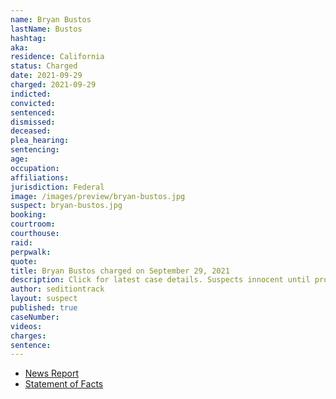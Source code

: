 ```yaml
---
name: Bryan Bustos
lastName: Bustos
hashtag:
aka:
residence: California
status: Charged
date: 2021-09-29
charged: 2021-09-29
indicted:
convicted:
sentenced:
dismissed:
deceased:
plea_hearing:
sentencing:
age:
occupation:
affiliations:
jurisdiction: Federal
image: /images/preview/bryan-bustos.jpg
suspect: bryan-bustos.jpg
booking:
courtroom:
courthouse:
raid:
perpwalk:
quote:
title: Bryan Bustos charged on September 29, 2021
description: Click for latest case details. Suspects innocent until proven guilty.
author: seditiontrack
layout: suspect
published: true
caseNumber:
videos:
charges:
sentence:
---
```

- [News Report](https://www.presstelegram.com/2021/11/30/2-long-beach-men-charged-in-connection-to-capitol-insurrection/)
- [Statement of Facts](https://extremism.gwu.edu/sites/g/files/zaxdzs2191/f/Bryan%20Bustos%20and%20Alexis%20Bustos%20Statement%20of%20Facts.pdf)
